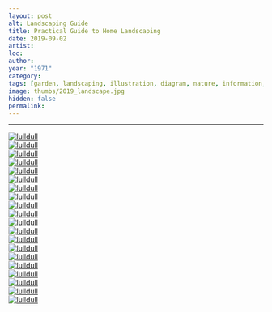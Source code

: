 ```yaml
---
layout: post
alt: Landscaping Guide
title: Practical Guide to Home Landscaping
date: 2019-09-02
artist: 
loc: 
author: 
year: "1971"
category:
tags: [garden, landscaping, illustration, diagram, nature, information, data, 1970s]
image: thumbs/2019_landscape.jpg
hidden: false
permalink:
---
```






---



<div class="post_image_rounded">
	<a href="{{ site.baseurl }}/images/posts/2019_landscape/001.jpg" target="_blank">
	<img src="{{ site.baseurl }}/images/posts/2019_landscape/001.jpg" alt="lulldull"></a>
</div>

<div class="post_image_rounded">
	<a href="{{ site.baseurl }}/images/posts/2019_landscape/002.jpg" target="_blank">
	<img src="{{ site.baseurl }}/images/posts/2019_landscape/002.jpg" alt="lulldull"></a>
</div>

<div class="post_image_rounded">
	<a href="{{ site.baseurl }}/images/posts/2019_landscape/003.jpg" target="_blank">
	<img src="{{ site.baseurl }}/images/posts/2019_landscape/003.jpg" alt="lulldull"></a>
</div>

<div class="post_image_rounded">
	<a href="{{ site.baseurl }}/images/posts/2019_landscape/004.jpg" target="_blank">
	<img src="{{ site.baseurl }}/images/posts/2019_landscape/004.jpg" alt="lulldull"></a>
</div>

<div class="post_image_rounded">
	<a href="{{ site.baseurl }}/images/posts/2019_landscape/005.jpg" target="_blank">
	<img src="{{ site.baseurl }}/images/posts/2019_landscape/005.jpg" alt="lulldull"></a>
</div>

<div class="post_image_rounded">
	<a href="{{ site.baseurl }}/images/posts/2019_landscape/006.jpg" target="_blank">
	<img src="{{ site.baseurl }}/images/posts/2019_landscape/006.jpg" alt="lulldull"></a>
</div>

<div class="post_image_rounded">
	<a href="{{ site.baseurl }}/images/posts/2019_landscape/007.jpg" target="_blank">
	<img src="{{ site.baseurl }}/images/posts/2019_landscape/007.jpg" alt="lulldull"></a>
</div>


<div class="post_image_rounded">
	<a href="{{ site.baseurl }}/images/posts/2019_landscape/008.jpg" target="_blank">
	<img src="{{ site.baseurl }}/images/posts/2019_landscape/008.jpg" alt="lulldull"></a>
</div>

<div class="post_image_rounded">
	<a href="{{ site.baseurl }}/images/posts/2019_landscape/013.jpg" target="_blank">
	<img src="{{ site.baseurl }}/images/posts/2019_landscape/013.jpg" alt="lulldull"></a>
</div>

<div class="post_image_rounded">
	<a href="{{ site.baseurl }}/images/posts/2019_landscape/009.jpg" target="_blank">
	<img src="{{ site.baseurl }}/images/posts/2019_landscape/009.jpg" alt="lulldull"></a>
</div>

<div class="post_image_rounded">
	<a href="{{ site.baseurl }}/images/posts/2019_landscape/010.jpg" target="_blank">
	<img src="{{ site.baseurl }}/images/posts/2019_landscape/010.jpg" alt="lulldull"></a>
</div>


<div class="post_image_rounded">
	<a href="{{ site.baseurl }}/images/posts/2019_landscape/011.jpg" target="_blank">
	<img src="{{ site.baseurl }}/images/posts/2019_landscape/011.jpg" alt="lulldull"></a>
</div>


<div class="post_image_rounded">
	<a href="{{ site.baseurl }}/images/posts/2019_landscape/012.jpg" target="_blank">
	<img src="{{ site.baseurl }}/images/posts/2019_landscape/012.jpg" alt="lulldull"></a>
</div>


<div class="post_image_rounded">
	<a href="{{ site.baseurl }}/images/posts/2019_landscape/013.jpg" target="_blank">
	<img src="{{ site.baseurl }}/images/posts/2019_landscape/013.jpg" alt="lulldull"></a>
</div>


<div class="post_image_rounded">
	<a href="{{ site.baseurl }}/images/posts/2019_landscape/014.jpg" target="_blank">
	<img src="{{ site.baseurl }}/images/posts/2019_landscape/014.jpg" alt="lulldull"></a>
</div>


<div class="post_image_rounded">
	<a href="{{ site.baseurl }}/images/posts/2019_landscape/015.jpg" target="_blank">
	<img src="{{ site.baseurl }}/images/posts/2019_landscape/015.jpg" alt="lulldull"></a>
</div>


<div class="post_image_rounded">
	<a href="{{ site.baseurl }}/images/posts/2019_landscape/016.jpg" target="_blank">
	<img src="{{ site.baseurl }}/images/posts/2019_landscape/016.jpg" alt="lulldull"></a>
</div>


<div class="post_image_rounded">
	<a href="{{ site.baseurl }}/images/posts/2019_landscape/017.jpg" target="_blank">
	<img src="{{ site.baseurl }}/images/posts/2019_landscape/017.jpg" alt="lulldull"></a>
</div>


<div class="post_image_rounded">
	<a href="{{ site.baseurl }}/images/posts/2019_landscape/018.jpg" target="_blank">
	<img src="{{ site.baseurl }}/images/posts/2019_landscape/018.jpg" alt="lulldull"></a>
</div>


<div class="post_image_rounded">
	<a href="{{ site.baseurl }}/images/posts/2019_landscape/019.jpg" target="_blank">
	<img src="{{ site.baseurl }}/images/posts/2019_landscape/019.jpg" alt="lulldull"></a>
</div>


